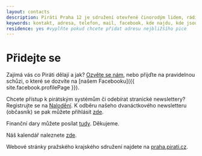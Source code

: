 ```yaml
---
layout: contacts
description: Piráti Praha 12 je sdružení otevřené činorodým lidem, rádi přivítáme nové příznivce a dobrovolníky, kterým Praha 11 leží na srdci.
keywords: kontakt, adresa, telefon, mail, facebook, kde najdu, kde jsou, pirati praha 12, praha
residence: yes #vyplňte pokud chcete přidat adresu nejbližšího pice
---
```


<div class="o-section-header o-section-header--indented">
  <h1 class="t-h2-alt">Přidejte se</h1>
</div>

Zajímá vás co Piráti dělají a jak? [Ozvěte se nám](mailto:{{site.organization.email}}), nebo přijďte na pravidelnou schůzi, o které se dozvíte na [našem Facebooku]({{ site.facebook.profilePage }}).

Chcete přístup k pirátským systémům či odebírat stranické newslettery? Registrujte se na [Nalodění](https://nalodeni.pirati.cz/). K odběru našeho dvanáctkového newsletteru (občasník) se pak můžete přihlásit [zde](https://gmail.us20.list-manage.com/subscribe/post?u=3160d49e552162e120d6fe9ae&id=820e8fffb3).

Finanční dary můžete posílat [tudy](https://dary.pirati.cz/podpor-kraj/praha/adresne-dary-pro-ks-praha/?p=110112). Děkujeme.

Náš kalendář naleznete [zde](https://calendar.google.com/calendar/u/0?cid=ZzU4aHVoYjRxMmZhMDkwZnBpZ3V2OTBnaXNAZ3JvdXAuY2FsZW5kYXIuZ29vZ2xlLmNvbQ).

Webové stránky pražského krajského sdružení najdete na [praha.pirati.cz](https://praha.pirati.cz/).
